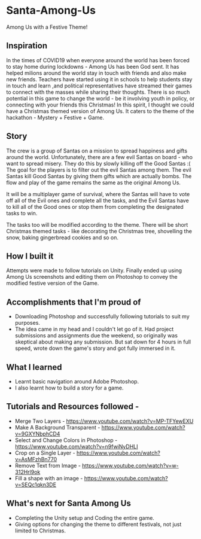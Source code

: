 # Santa-Among-Us
Among Us with a Festive Theme!

## Inspiration
In the times of COVID19 when everyone around the world has been forced to stay home during lockdowns - Among Us has been God sent. It has helped milions around the world stay in touch with friends and also make new friends. Teachers have started using it in schools to help students stay in touch and learn ,and political representatives have streamed their games to connect with the masses while sharing their thoughts. There is so much potential in this game to change the world - be it involving youth in policy, or connecting with your friends this Christmas! In this spirit, I thought we could have a Christmas themed version of Among Us. It caters to the theme of the hackathon - Mystery + Festive + Game.

## Story
The crew is a group of Santas on a mission to spread happiness and gifts around the world. Unfortunately, there are a few evil Santas on board - who want to spread misery. They do this by slowly killing off the Good Santas :( The goal for the players is to filter out the evil Santas among them. The evil Santas kill Good Santas by giving them gifts which are actually bombs. The flow and play of the game remains the same as the original Among Us. 

It will be a multiplayer game of survival, where the Santas will have to vote off all of the Evil ones and complete all the tasks, and the Evil Santas have to kill all of the Good ones or stop them from completing the designated tasks to win. 

The tasks too will be modified according to the theme. There will be short Christmas themed tasks - like decorating the Christmas tree, shovelling the snow, baking gingerbread cookies and so on. 

## How I built it
Attempts were made to follow tutorials on Unity. Finally ended up using Among Us screenshots and editing them on Photoshop to convey the modified festive version of the Game. 

## Accomplishments that I'm proud of
* Downloading Photoshop and successfully following tutorials to suit my purposes. 
* The idea came in my head and I couldn't let go of it. Had project submissions and assignments due the weekend, so originally was skeptical about making any submission. But sat down for 4 hours in full speed, wrote down the game's story and got fully immersed in it.

## What I learned
* Learnt basic navigation around Adobe Photoshop. 
* I also learnt how to build a story for a game.

## Tutorials and Resources followed -
* Merge Two Layers - https://www.youtube.com/watch?v=MP-TFYewEXU
* Make A Background Transparent - https://www.youtube.com/watch?v=9GXYNbphCD4
* Select and Change Colors in Photoshop - https://www.youtube.com/watch?v=n9fwiNyDHLI
* Crop on a Single Layer - https://www.youtube.com/watch?v=AsMFzhBn770
* Remove Text from Image - https://www.youtube.com/watch?v=w-312Hrl9ok
* Fill a shape with an image - https://www.youtube.com/watch?v=SEQc1qkn3DE

## What's next for Santa Among Us
* Completing the Unity setup and Coding the entire game.
* Giving options for changing the theme to different festivals, not just limited to Christmas.
